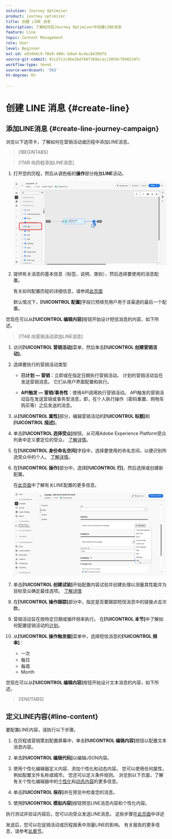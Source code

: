 ```yaml
---
solution: Journey Optimizer
product: journey optimizer
title: 创建 LINE 消息
description: 了解如何在Journey Optimizer中创建LINE消息
feature: Line
topic: Content Management
role: User
level: Beginner
exl-id: a93d4dc9-f0e9-400c-b9a4-6cdac84390fd
source-git-commit: 81cd7c2c8be26d760f369ecacc5859cf090234fc
workflow-type: tm+mt
source-wordcount: '563'
ht-degree: 6%

---
```


# 创建 LINE 消息 {#create-line}

## 添加LINE消息 {#create-line-journey-campaign}

浏览以下选项卡，了解如何在营销活动或历程中添加LINE消息。

>[!BEGINTABS]

>[!TAB 向历程添加LINE消息]

1. 打开您的历程，然后从调色板的&#x200B;**操作**&#x200B;部分拖放&#x200B;**LINE**&#x200B;活动。

   ![](assets/jo-line-1.png)

1. 提供有关消息的基本信息（标签、说明、类别），然后选择要使用的消息配置。

   有关如何配置历程的详细信息，请参阅[此页面](../building-journeys/journey-gs.md)

   默认情况下，**[!UICONTROL 配置]**&#x200B;字段已预填充用户用于该渠道的最后一个配置。

您现在可以从&#x200B;**[!UICONTROL 编辑内容]**&#x200B;按钮开始设计短信消息的内容，如下所述。

>[!TAB 向营销活动添加LINE消息]

1. 访问&#x200B;**[!UICONTROL 营销活动]**&#x200B;菜单，然后单击&#x200B;**[!UICONTROL 创建营销活动]**。

1. 选择要执行的营销活动类型

   * **已计划 — 营销**：立即或在指定日期执行营销活动。 计划的营销活动旨在发送营销消息。 它们从用户界面配置和执行。

   * **API触发 — 营销/事务性**：使用API调用执行营销活动。 API触发的营销活动旨在发送营销或事务型消息，即，在个人执行操作（密码重置、购物车购买等）之后发送的消息。

1. 从&#x200B;**[!UICONTROL 属性]**&#x200B;部分，编辑营销活动的&#x200B;**[!UICONTROL 标题]**&#x200B;和&#x200B;**[!UICONTROL 描述]**。

1. 单击&#x200B;**[!UICONTROL 选择受众]**&#x200B;按钮，从可用Adobe Experience Platform受众列表中定义要定位的受众。 [了解详情](../audience/about-audiences.md)。

1. 在&#x200B;**[!UICONTROL 身份命名空间]**&#x200B;字段中，选择要使用的命名空间，以便识别所选受众中的个人。 [了解详情](../event/about-creating.md#select-the-namespace)。

1. 在&#x200B;**[!UICONTROL 操作]**&#x200B;部分中，选择&#x200B;**[!UICONTROL 行]**，然后选择或创建新配置。

   在[此页面](line-configuration.md)中了解有关LINE配置的更多信息。

   ![](assets/campaign-line-1.png)

1. 单击&#x200B;**[!UICONTROL 创建试验]**&#x200B;开始配置内容试验并创建处理以测量其性能并为目标受众确定最佳选项。 [了解详情](../content-management/content-experiment.md)

1. 在&#x200B;**[!UICONTROL 操作跟踪]**&#x200B;部分中，指定是否要跟踪短信消息中的链接点击次数。

1. 营销活动旨在按特定日期或循环频率执行。 在&#x200B;**[!UICONTROL 本节]**&#x200B;中了解如何配置促销活动的[计划](../campaigns/create-campaign.md#schedule)。

1. 从&#x200B;**[!UICONTROL 操作触发器]**&#x200B;菜单中，选择短信消息的&#x200B;**[!UICONTROL 频率]**：

   * 一次
   * 每日
   * 每周
   * Month

您现在可以从&#x200B;**[!UICONTROL 编辑内容]**&#x200B;按钮开始设计文本消息的内容，如下所述。

>[!ENDTABS]

## 定义LINE内容{#line-content}

要配置LINE内容，请执行以下步骤。

1. 在历程或营销策划配置屏幕中，单击&#x200B;**[!UICONTROL 编辑内容]**&#x200B;按钮以配置文本消息内容。

1. 单击&#x200B;**[!UICONTROL 编辑代码]**&#x200B;以编辑JSON内容。

1. 使用个性化编辑器定义内容、添加个性化和动态内容。 您可以使用任何属性，例如配置文件名称或城市。 您还可以定义条件规则。 浏览到以下页面，了解有关个性化编辑器中的[个性化](../personalization/personalize.md)和[动态内容](../personalization/get-started-dynamic-content.md)的更多信息。

1. 单击&#x200B;**[!UICONTROL 保存]**&#x200B;并在预览中检查您的消息。

1. 使用&#x200B;**[!UICONTROL 模拟内容]**&#x200B;按钮预览LINE消息内容和个性化内容。

执行测试并验证内容后，您可以向受众发送LINE消息。 这些步骤在[此页面](send-line.md)中详述

发送后，您可以在促销活动或历程报表中测量LINE的影响。 有关报告的更多信息，请参考[此章节](../reports/campaign-global-report-cja.md)。
